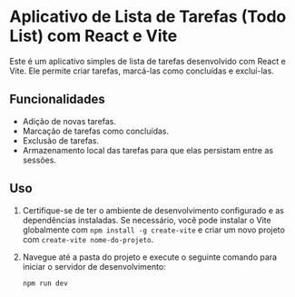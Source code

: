 # Aplicativo de Lista de Tarefas (Todo List) com React e Vite

Este é um aplicativo simples de lista de tarefas desenvolvido com React e Vite. Ele permite criar tarefas, marcá-las como concluídas e excluí-las.

## Funcionalidades

- Adição de novas tarefas.
- Marcação de tarefas como concluídas.
- Exclusão de tarefas.
- Armazenamento local das tarefas para que elas persistam entre as sessões.

## Uso

1. Certifique-se de ter o ambiente de desenvolvimento configurado e as dependências instaladas. Se necessário, você pode instalar o Vite globalmente com `npm install -g create-vite` e criar um novo projeto com `create-vite nome-do-projeto`.

2. Navegue até a pasta do projeto e execute o seguinte comando para iniciar o servidor de desenvolvimento:

   ```bash
   npm run dev
